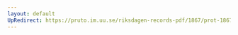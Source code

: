```yaml
---
layout: default
UpRedirect: https://pruto.im.uu.se/riksdagen-records-pdf/1867/prot-1867--fk--401/prot-1867--fk--401_007.pdf
---
```

